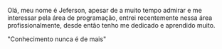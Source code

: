 Olá, meu nome é Jeferson, apesar de a muito tempo admirar
e me interessar pela área de programação, entrei
recentemente nessa área profissionalmente, desde então
tenho me dedicado e aprendido muito.

"Conhecimento nunca é de mais"
